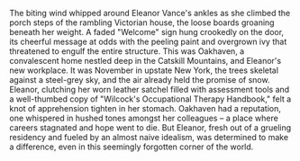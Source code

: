 The biting wind whipped around Eleanor Vance's ankles as she climbed the porch steps of the rambling Victorian house, the loose boards groaning beneath her weight.  A faded "Welcome" sign hung crookedly on the door, its cheerful message at odds with the peeling paint and overgrown ivy that threatened to engulf the entire structure.  This was Oakhaven, a convalescent home nestled deep in the Catskill Mountains, and Eleanor's new workplace. It was November in upstate New York, the trees skeletal against a steel-grey sky, and the air already held the promise of snow. Eleanor, clutching her worn leather satchel filled with assessment tools and a well-thumbed copy of  "Wilcock's Occupational Therapy Handbook," felt a knot of apprehension tighten in her stomach.  Oakhaven had a reputation, one whispered in hushed tones amongst her colleagues – a place where careers stagnated and hope went to die.  But Eleanor, fresh out of a grueling residency and fueled by an almost naive idealism, was determined to make a difference, even in this seemingly forgotten corner of the world.
